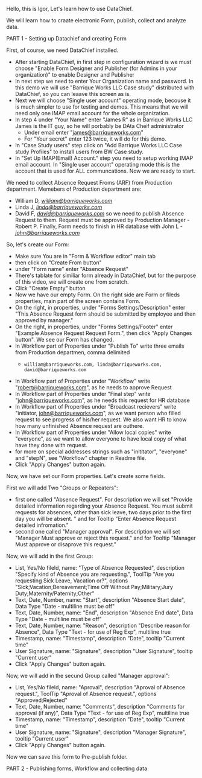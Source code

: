 Hello, this is Igor,
Let's learn how to use DataChief.

We will learn how to craate electronic Form, publish, collect and analyze data.

PART 1 - Setting up Datachief and creating Form

First, of course, we need DataChief installed.

-   After starting DataChief, in first step in configuration wizard is we must choose "Enable Form Designer and Publisher (for Admins in your organization)" to enable Designer and Publisher
-   In next step we need to enter Your Organization name and password. In this demo we will use "Barrique Works LLC Case study" distributed with DataChief, so you can leaave this screen as is.
-   Next we will choose "Single user account" operating mode, becouse it is much simpler to use for testing and demos. This means that we will need only one IMAP email account for the whole organization.
-   In step 4 under "Your Name" enter "James R" as in Barrique Works LLC James is the IT guy, so he will porbably be DAta Cheif administrator
    -   Under email enter "james@barriqueworks.com"
    -   For "Your secret" enter 123 twice, it will do for this demo.
-   In "Case Study users" step click on "Add Barrique Works LLC Case study Profiles" to install users from BW Case study.
-   In "Set Up IMAP(Email) Account." step you need to setup working IMAP email account. In  "Single user account" operating mode this is the account that is used for ALL communcations.
Now we are ready to start.
 
We need to collect Absence Request Froms (ARF) from Production department. Memebers of Production department are:
-   William D, [*william@barriqueworks.com*](mailto:william@barriqueworks.com)
-   Linda J, [*linda@barriqueworks.com*](mailto:linda@barriqueworks.com)
-   David F, [*david@barriqueworks.com*](mailto:david@barriqueworks.com)
so we need to publish Absence Request to them.
Request must be approved by Production Manager - Robert P.
Finally, Form needs to finish in HR database with John L - [*john@barriqueworks.com*](mailto:john@barriqueworks.com)

So, let's create our Form:
-   Make sure You are in "Form & Workflow editor" main tab
-   then click on "Create From button"
-   under "Form name" enter "Absence Request"
-   There's tablate for similiar form already in DataChief, but for the purpose of this video, we will create one from scratch.
-   Click "Create Empty" button
-   Now we have our empty Form. On the right side are Form or fileds properties, main part of the screen contains Form.
-   On the right, in properties, under "Forms Settings/Description" enter "This Absence Request form should be submitted by employee and then approved by manager."
-   On the right, in properties, under "Forms Settings/Footer" enter "Example Absence Request Request Form.", then click "Apply Changes button". We see our Form has changed.
-   In Workflow part of Properties under "Publish To" write three emails from Production departmen, comma delimited
    -     william@barriqueworks.com, linda@barriqueworks.com, david@barriqueworks.com
-   In Workflow part of Properties under "Workflow" write "robert@barriqueworks.com", as he needs to approve Request
-   In Workflow part of Properties under "Final step" write "john@barriqueworks.com", as he needs this request for HR database
-   In Workflow part of Properties under "Broadcast recievers" write "initiator, john@barriqueworks.com", as we want person who filled request to see progress of his/her request. We also want HR to know how many unfinished Absence request are outhere.
-   In Workflow part of Properties under "Allow local copies" write "everyone", as we want to allow everyone to have local copy of what have they done with request.
-   for more on special addresses strings such as  "inititator", "everyone" and "stepN", see "Workflow" chapter in Readme file.
-   Click "Apply Changes" button again. 

Now, we have set our Form properties. Let's create some fields.

First we will add Two "Groups or Repeaters":
-   first one called "Absence Request". For description we will set "Provide detailed information regarding your Absence Request. You must submit requests for absences, other than sick leave, two days prior to the first day you will be absent. " and for Tooltip "Enter Absence Request detailed infromation."
-   second one called "Manager approval". For description we will set "Manager Must approve or reject this request." and for Tooltip "Manager Must approve or disaprove this request."

Now, we will add in the first Group:
-   List, Yes/No fileld, name: "Type of Absence Requested", description "Specify kind of Absence you are requesting.", ToolTip "Are you requesting Sick Leave, Vacation or?", options "Sick;Vacation;Bereavement;Time Off Without Pay;Military;Jury Duty;Maternity/Paternity;Other"
-   Text, Date, Number, name: "Start", description "Absence Start date", Data Type "Date - multiline must be off"
-   Text, Date, Number, name: "End", description "Absence End date", Data Type "Date - multiline must be off"
-   Text, Date, Number, name: "Reason", description "Describe reason for Absence", Data Type "Text - for use of Reg Exp", multiline true
-   Timestamp, name: "Timestamp", description "Date", tooltip "Current time"
-   User Signature, name: "Signature", description "User Signature", tooltip "Current user"
-   Click "Apply Changes" button again. 

Now, we will add in the secund Group called "Manager approval":
-   List, Yes/No fileld, name: "Aproval", description "Aproval of Absence request.", ToolTip "Aproval of Absence request.", options "Approved;Rejected"
-   Text, Date, Number, name: "Comments", description "Comments for approval (if any)", Data Type "Text - for use of Reg Exp", multiline true
-   Timestamp, name: "Timestamp", description "Date", tooltip "Current time"
-   User Signature, name: "Signature", description "Manager Signature", tooltip "Current user"
-   Click "Apply Changes" button again. 

Now we can save this form to Pre-publish folder.


PART 2 - Publishing forms, Workflow and collecting data


